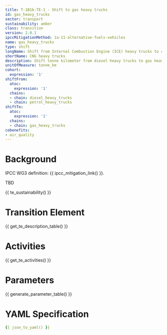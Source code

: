```yaml
---
title: T-1B1b-TE-1 - Shift to gas heavy trucks
id: gas_heavy_trucks
sector: transport
sustainability: amber
class: transition
version: 2.0.1
ipccMitigationMethod: 1a-11-alternative-fuels-vehicles
name: gas_heavy_trucks
type: shift
longName: Shift from Internal Combustion Engine (ICE) heavy trucks to compressed natural gas (CNG) heavy trucks.
shortName: CNG heavy trucks
description: Shift tonne kilometer from diesel heavy trucks to gas heavy trucks in tonne kilometer to fulfill the need of logistics
unitOfMeasure: tonne_km
cohort:
  expression: '1'
shiftFrom:
  atoc:
    expression: '1'
  chains:
  - chain: diesel_heavy_trucks
  - chain: petrol_heavy_trucks
shiftTo:
  atoc:
    expression: '1'
  chains:
  - chain: gas_heavy_trucks
cobenefits:
- air_quality
---
```

# Background

IPCC WG3 definition: {{ ipcc_mitigation_link() }}.

TBD




{{ te_sustainability() }}

# Transition Element

{{ get_te_description_table() }}


# Activities

{{ get_te_activities() }}


# Parameters

{{ generate_parameter_table() }}


# YAML Specification

```yaml
{{ json_to_yaml() }}
```
